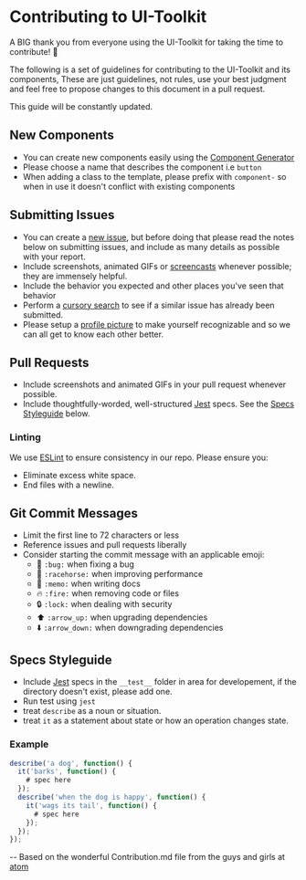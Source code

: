 # Contributing to UI-Toolkit

A BIG thank you from everyone using the UI-Toolkit for taking the time to contribute! :clap:

The following is a set of guidelines for contributing to the UI-Toolkit and its components,
These are just guidelines, not rules, use your best judgment and feel free to
propose changes to this document in a pull request.

This guide will be constantly updated.

## New Components
* You can create new components easily using the
[Component Generator](https://github.com/holidayextras/generator-ui-component)
* Please choose a name that describes the component i.e `button`
* When adding a class to the template, please prefix with `component-` so when in use it doesn't conflict with existing
  components

## Submitting Issues

* You can create a [new issue](https://github.com/holidayextras/ui-toolkit/issues/new), but
  before doing that please read the notes below on submitting issues,
  and include as many details as possible with your report.
* Include screenshots, animated GIFs or [screencasts](http://quickcast.io/) whenever possible; they are immensely
  helpful.
* Include the behavior you expected and other places you've seen that behavior
* Perform a [cursory search](https://github.com/holidayextras/ui-toolkit/issues)
  to see if a similar issue has already been submitted.
* Please setup a [profile picture](https://help.github.com/articles/how-do-i-set-up-my-profile-picture)
  to make yourself recognizable and so we can all get to know each other better.

## Pull Requests

* Include screenshots and animated GIFs in your pull request whenever possible.
* Include thoughtfully-worded, well-structured
  [Jest](https://facebook.github.io/jest/) specs. See the [Specs Styleguide](#specs-styleguide) below.

### Linting
We use [ESLint](http://eslint.org/) to ensure consistency in our repo.
Please ensure you:

* Eliminate excess white space.
* End files with a newline.

## Git Commit Messages

* Limit the first line to 72 characters or less
* Reference issues and pull requests liberally
* Consider starting the commit message with an applicable emoji:
    * :bug: `:bug:` when fixing a bug
    * :racehorse: `:racehorse:` when improving performance
    * :memo: `:memo:` when writing docs
    * :fire: `:fire:` when removing code or files
    * :lock: `:lock:` when dealing with security
    * :arrow_up: `:arrow_up:` when upgrading dependencies
    * :arrow_down: `:arrow_down:` when downgrading dependencies

## Specs Styleguide

- Include [Jest](https://facebook.github.io/jest/) specs in the `__test__` folder in area for developement, if the
  directory doesn't exist, please add one.
- Run test using `jest`
- treat `describe` as a noun or situation.
- treat `it` as a statement about state or how an operation changes state.

### Example

```javascript
describe('a dog', function() {
  it('barks', function() {
    # spec here
  });
  describe('when the dog is happy', function() {
    it('wags its tail', function() {
      # spec here
    });
  });
});
```

--
Based on the wonderful Contribution.md file from the guys and girls at [atom](https://github.com/atom/atom)
